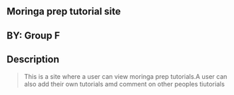 ## Moringa prep tutorial site
## BY: Group F

## Description
> This is a site where a user can view moringa prep tutorials.A user can also add their own tutorials amd comment on other peoples tiutorials